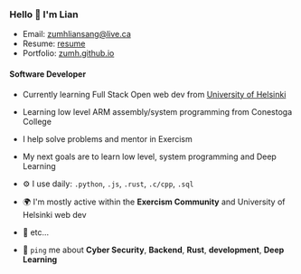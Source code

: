 ### Hello 👋 I'm Lian
- Email: zumhliansang@live.ca
- Resume: <a href="https://zumh.github.io/zumhller/zumhliansang_lungler_resume.pdf" target="_blank">resume</a>
- Portfolio: <a href="https://zumh.github.io/zumhller/" target="_blank">zumh.github.io</a>

#### Software Developer
- Currently learning Full Stack Open web dev from [University of Helsinki](https://fullstackopen.com/en/)
- Learning low level ARM assembly/system programming from Conestoga College
- I help solve problems and mentor in Exercism
- My next goals are to learn low level, system programming and Deep Learning
  
- ⚙️ I use daily: `.python`, `.js`, `.rust`, `.c/cpp`, `.sql`
- 🌍 I'm mostly active within the **Exercism Community** and University of Helsinki web dev
- 💅 etc…
- 💬 `ping` me about **Cyber Security**, **Backend**, **Rust**, **development**, **Deep Learning**
